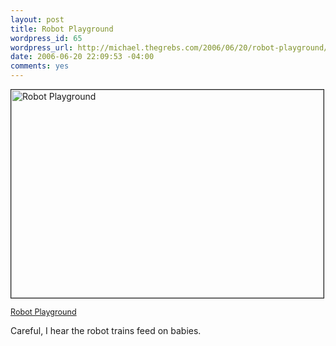 ```yaml
--- 
layout: post
title: Robot Playground
wordpress_id: 65
wordpress_url: http://michael.thegrebs.com/2006/06/20/robot-playground/
date: 2006-06-20 22:09:53 -04:00
comments: yes
---
```

<a title="Photo Sharing" href="http://www.flickr.com/photos/mikegrb/171711223/"><img width="500" height="333" border="1" alt="Robot Playground" src="http://static.flickr.com/46/171711223_629e44cfd6.jpg" /></a>

<span style="font-size: 0.9em; margin-top: 0px"><a href="http://www.flickr.com/photos/mikegrb/171711223/">Robot Playground</a></span>

Careful, I hear the robot trains feed on babies.
